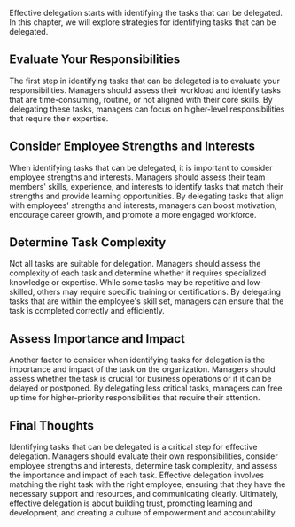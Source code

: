 
Effective delegation starts with identifying the tasks that can be delegated. In this chapter, we will explore strategies for identifying tasks that can be delegated.

Evaluate Your Responsibilities
------------------------------

The first step in identifying tasks that can be delegated is to evaluate your responsibilities. Managers should assess their workload and identify tasks that are time-consuming, routine, or not aligned with their core skills. By delegating these tasks, managers can focus on higher-level responsibilities that require their expertise.

Consider Employee Strengths and Interests
-----------------------------------------

When identifying tasks that can be delegated, it is important to consider employee strengths and interests. Managers should assess their team members' skills, experience, and interests to identify tasks that match their strengths and provide learning opportunities. By delegating tasks that align with employees' strengths and interests, managers can boost motivation, encourage career growth, and promote a more engaged workforce.

Determine Task Complexity
-------------------------

Not all tasks are suitable for delegation. Managers should assess the complexity of each task and determine whether it requires specialized knowledge or expertise. While some tasks may be repetitive and low-skilled, others may require specific training or certifications. By delegating tasks that are within the employee's skill set, managers can ensure that the task is completed correctly and efficiently.

Assess Importance and Impact
----------------------------

Another factor to consider when identifying tasks for delegation is the importance and impact of the task on the organization. Managers should assess whether the task is crucial for business operations or if it can be delayed or postponed. By delegating less critical tasks, managers can free up time for higher-priority responsibilities that require their attention.

Final Thoughts
--------------

Identifying tasks that can be delegated is a critical step for effective delegation. Managers should evaluate their own responsibilities, consider employee strengths and interests, determine task complexity, and assess the importance and impact of each task. Effective delegation involves matching the right task with the right employee, ensuring that they have the necessary support and resources, and communicating clearly. Ultimately, effective delegation is about building trust, promoting learning and development, and creating a culture of empowerment and accountability.
